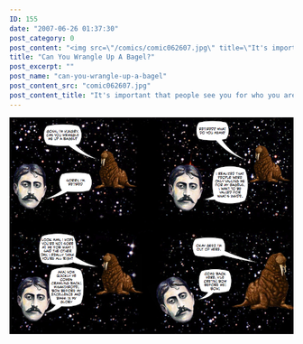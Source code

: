 ```yaml
---
ID: 155
date: "2007-06-26 01:37:30"
post_category: 0
post_content: "<img src=\"/comics/comic062607.jpg\" title=\"It's important that people see you for who you are, not who they think you are\" />"
title: "Can You Wrangle Up A Bagel?"
post_excerpt: ""
post_name: "can-you-wrangle-up-a-bagel"
post_content_src: "comic062607.jpg"
post_content_title: "It's important that people see you for who you are, not who they think you are"
---
```



[![It's important that people see you for who you are, not who they think you are](/comics-hi-res/comic062607.jpg)](/comics-hi-res/comic062607.jpg "It's important that people see you for who you are, not who they think you are")
